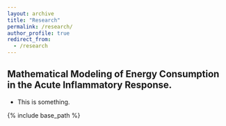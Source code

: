 ```yaml
---
layout: archive
title: "Research"
permalink: /research/
author_profile: true
redirect_from:
  - /research
---
```

## Mathematical Modeling of Energy Consumption in the Acute Inflammatory Response.

* This is something.

{% include base_path %}
